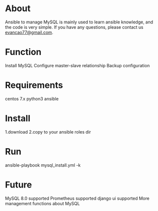 # About
Ansible to manage MySQL is mainly used to learn ansible knowledge, and the code is very simple.
If you have any questions, please contact us evancao77@gmail.com.

# Function
Install MySQL
Configure master-slave relationship
Backup configuration

# Requirements
centos 7.x 
python3
ansible

# Install
1.download
2.copy to your ansible  roles dir

# Run
ansible-playbook mysql_install.yml -k


# Future
MySQL 8.0  supported
Prometheus supported
django ui supported
More management functions about MySQL
